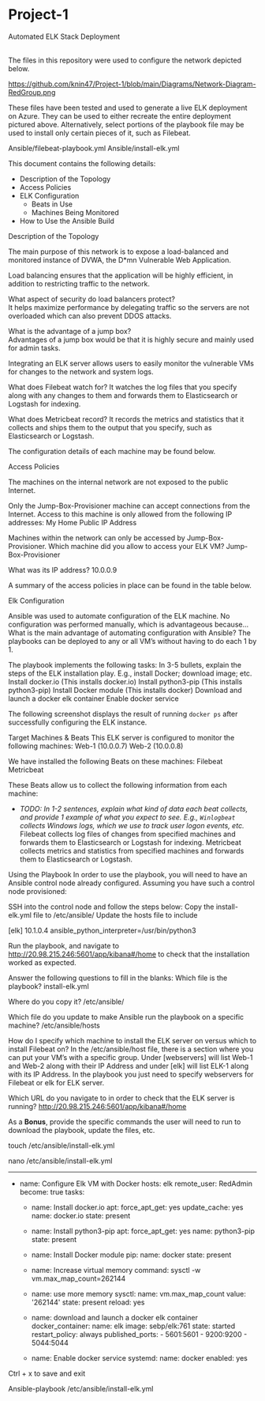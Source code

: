 # Project-1
Automated ELK Stack Deployment<br><br>

The files in this repository were used to configure the network depicted below.

https://github.com/knin47/Project-1/blob/main/Diagrams/Network-Diagram-RedGroup.png

These files have been tested and used to generate a live ELK deployment on Azure. They can be used to either recreate the entire deployment pictured above. Alternatively, select portions of the playbook file may be used to install only certain pieces of it, such as Filebeat.

Ansible/filebeat-playbook.yml
Ansible/install-elk.yml

This document contains the following details:
- Description of the Topology
- Access Policies
- ELK Configuration
  - Beats in Use
  - Machines Being Monitored
- How to Use the Ansible Build


Description of the Topology

The main purpose of this network is to expose a load-balanced and monitored instance of DVWA, the D*mn Vulnerable Web Application.

Load balancing ensures that the application will be highly efficient, in addition to restricting traffic to the network.

What aspect of security do load balancers protect?<br>
It helps maximize performance by delegating traffic so the servers are not overloaded which can also prevent DDOS attacks.

What is the advantage of a jump box?<br>
Advantages of a jump box would be that it is highly secure and mainly used for admin tasks.

Integrating an ELK server allows users to easily monitor the vulnerable VMs for changes to the network and system logs.

What does Filebeat watch for?
It watches the log files that you specify along with any changes to them and forwards them to Elasticsearch or Logstash for indexing.

What does Metricbeat record?
It records the metrics and statistics that it collects and ships them to the output that you specify, such as Elasticsearch or Logstash.

The configuration details of each machine may be found below.




Access Policies

The machines on the internal network are not exposed to the public Internet. 

Only the Jump-Box-Provisioner machine can accept connections from the Internet. Access to this machine is only allowed from the following IP addresses:
My Home Public IP Address

Machines within the network can only be accessed by Jump-Box-Provisioner.
Which machine did you allow to access your ELK VM?
Jump-Box-Provisioner

What was its IP address?
10.0.0.9

A summary of the access policies in place can be found in the table below.



Elk Configuration

Ansible was used to automate configuration of the ELK machine. No configuration was performed manually, which is advantageous because...
What is the main advantage of automating configuration with Ansible?
The playbooks can be deployed to any or all VM’s without having to do each 1 by 1.

The playbook implements the following tasks:
In 3-5 bullets, explain the steps of the ELK installation play. E.g., install Docker; download image; etc.
Install docker.io (This installs docker.io)
Install python3-pip (This installs python3-pip)
Install Docker module (This installs docker)
Download and launch a docker elk container
Enable docker service

The following screenshot displays the result of running `docker ps` after successfully configuring the ELK instance.



Target Machines & Beats
This ELK server is configured to monitor the following machines:
Web-1 (10.0.0.7)
Web-2 (10.0.0.8)

We have installed the following Beats on these machines:
Filebeat 
Metricbeat

These Beats allow us to collect the following information from each machine:
- _TODO: In 1-2 sentences, explain what kind of data each beat collects, and provide 1 example of what you expect to see. E.g., `Winlogbeat` collects Windows logs, which we use to track user logon events, etc._
Filebeat collects log files of changes from specified machines and forwards them to Elasticsearch or Logstash for indexing.
Metricbeat collects metrics and statistics from specified machines and forwards them to Elasticsearch or Logstash.

Using the Playbook
In order to use the playbook, you will need to have an Ansible control node already configured. Assuming you have such a control node provisioned: 

SSH into the control node and follow the steps below:
Copy the install-elk.yml file to /etc/ansible/
Update the hosts file to include

[elk]
10.1.0.4 ansible_python_interpreter=/usr/bin/python3

Run the playbook, and navigate to http://20.98.215.246:5601/app/kibana#/home to check that the installation worked as expected.

Answer the following questions to fill in the blanks:
Which file is the playbook?
install-elk.yml

Where do you copy it?
/etc/ansible/

Which file do you update to make Ansible run the playbook on a specific machine?
/etc/ansible/hosts

How do I specify which machine to install the ELK server on versus which to install Filebeat on?
In the /etc/ansible/host file, there is a section where you can put your VM’s with a specific group.
Under [webservers] will list Web-1 and Web-2 along with their IP Address and under [elk] will list ELK-1 along with its IP Address.
In the playbook you just need to specify webservers for Filebeat or elk for ELK server.

Which URL do you navigate to in order to check that the ELK server is running?
http://20.98.215.246:5601/app/kibana#/home

As a **Bonus**, provide the specific commands the user will need to run to download the playbook, update the files, etc.

touch /etc/ansible/install-elk.yml

nano /etc/ansible/install-elk.yml

---
- name: Configure Elk VM with Docker
  hosts: elk
  remote_user: RedAdmin
  become: true
  tasks:
  - name: Install docker.io
    apt:
      force_apt_get: yes
      update_cache: yes
      name: docker.io
      state: present

  - name: Install python3-pip
    apt:
      force_apt_get: yes
      name: python3-pip
      state: present
 
  - name: Install Docker module
    pip:
      name: docker
      state: present
 
  - name: Increase virtual memory
    command: sysctl -w vm.max_map_count=262144

  - name: use more memory
    sysctl:
      name: vm.max_map_count
      value: '262144'
      state: present
      reload: yes

  - name: download and launch a docker elk container
    docker_container:
      name: elk
      image: sebp/elk:761
      state: started
      restart_policy: always
      published_ports:
        - 5601:5601
        - 9200:9200
        - 5044:5044
 
  - name: Enable docker service
    systemd:
      name: docker
      enabled: yes

Ctrl + x  to save and exit

Ansible-playbook /etc/ansible/install-elk.yml

